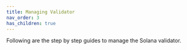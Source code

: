 ```yaml
---
title: Managing Validator
nav_order: 3
has_children: true
---
```

Following are the step by step guides to manage the Solana validator.